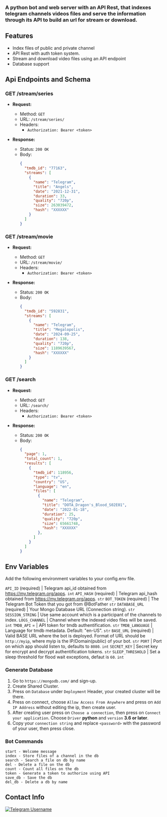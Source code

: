 ### A python bot and web server with an API Rest, that indexes telegram channels videos files and serve the information through its API to build an url for stream or download.

## **Features**

- Index files of public and private channel
- API Rest with auth token system.
- Stream and download video files using an API endpoint
- Database support

## **Api Endpoints and Schema**

### GET /stream/series

- **Request:**

  - Method: `GET`
  - URL: `/stream/series/`
  - Headers:
    - `Authorization: Bearer <token>`

- **Response:**
  - Status: `200 OK`
  - Body:
    ```json
    {
      "tmdb_id": "77163",
      "streams": [
        {
          "name": "Telegram",
          "title": "Angels",
          "date": "2021-12-31",
          "duration": 33,
          "quality": "720p",
          "size": 263039472,
          "hash": "XXXXXX"
        }
      ]
    }
    ```

### GET /stream/movie

- **Request:**

  - Method: `GET`
  - URL: `/stream/movie/`
  - Headers:
    - `Authorization: Bearer <token>`

- **Response:**
  - Status: `200 OK`
  - Body:
    ```json
    {
      "tmdb_id": "592831",
      "streams": [
        {
          "name": "Telegram",
          "title": "Megalopolis",
          "date": "2024-09-25",
          "duration": 138,
          "quality": "720p",
          "size": 1189639567,
          "hash": "XXXXXX"
        }
      ]
    }
    ```

### GET /search

- **Request:**

  - Method: `GET`
  - URL: `/search/`
  - Headers:
    - `Authorization: Bearer <token>`

- **Response:**
  - Status: `200 OK`
  - Body:
    ```json
    {
      "page": 1,
      "total_count": 1,
      "results": [
        {
          "tmdb_id": 118956,
          "type": "tv",
          "country": "US",
          "language": "en",
          "files": [
            {
              "name": "Telegram",
              "title": "DOTA_Dragon's_Blood_S02E01",
              "date": "2022-01-18",
              "duration": 25,
              "quality": "720p",
              "size": 65661748,
              "hash": "XXXXXX"
            },
          ]
        }
      ]
    }
    ```

## **Env Variables**

Add the following environment variables to your config.env file.

`API_ID` (required) | Telegram api_id obtained from https://my.telegram.org/apps. `int`
`API_HASH` (required) | Telegram api_hash obtained from https://my.telegram.org/apps. `str`
`BOT_TOKEN` (required) | The Telegram Bot Token that you got from @BotFather `str`
`DATABASE_URL` (required) | Your Mongo Database URL (Connection string). `str`
`SESSION_STRING` | Use same account which is a participant of the channels to index.
`LOGS_CHANNEL` | Channel where the indexed video files will be saved. `int`
`TMDB_API` = | API token for tmdb authentification. `str`
`TMDB_LANGUAGE` | Language for tmdb metadata. Default: "en-US". `str`
`BASE_URL` (required) | Valid BASE URL where the bot is deployed. Format of URL should be `http://myip`, where myip is the IP/Domain(public) of your bot. `str`
`PORT` | Port on which app should listen to, defaults to `8080`. `int`
`SECRET_KEY` | Secret key for encrypt and decrypt authentification tokens. `str`
`SLEEP_THRESHOLD` | Set a sleep threshold for flood wait exceptions, defaut is `60`. `int`

### **Generate Database**

1. Go to `https://mongodb.com/` and sign-up.
2. Create Shared Cluster.
3. Press on `Database` under `Deployment` Header, your created cluster will be there.
4. Press on connect, choose `Allow Access From Anywhere` and press on `Add IP Address` without editing the ip, then
   create user.
5. After creating user press on `Choose a connection`, then press on `Connect your application`. Choose `Driver`
   **python** and `version` **3.6 or later**.
6. Copy your `connection string` and replace `<password>` with the password of your user, then press close.

### Bot Commands

```
start - Welcome message
index - Store files of a channel in the db
search - Search a file on db by name
del - Delete a file on the db
count - Count all files on the db
token - Generate a token to authorize using API
save_db - Save the db
del_db - Delete a db by name

```

## **Contact Info**

[![Telegram Username](https://img.shields.io/static/v1?label=&message=Telegram%20&color=blueviolet&style=for-the-badge&logo=telegram&logoColor=black)](https://t.me/sam-max)
